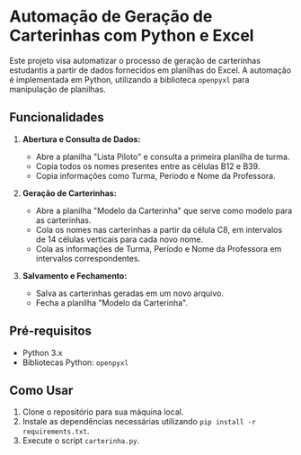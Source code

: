 # Automação de Geração de Carterinhas com Python e Excel

Este projeto visa automatizar o processo de geração de carterinhas estudantis a partir de dados fornecidos em planilhas do Excel. A automação é implementada em Python, utilizando a biblioteca `openpyxl` para manipulação de planilhas.

## Funcionalidades

1. **Abertura e Consulta de Dados:**
   - Abre a planilha "Lista Piloto" e consulta a primeira planilha de turma.
   - Copia todos os nomes presentes entre as células B12 e B39.
   - Copia informações como Turma, Período e Nome da Professora.

2. **Geração de Carterinhas:**
   - Abre a planilha "Modelo da Carterinha" que serve como modelo para as carterinhas.
   - Cola os nomes nas carterinhas a partir da célula C8, em intervalos de 14 células verticais para cada novo nome.
   - Cola as informações de Turma, Período e Nome da Professora em intervalos correspondentes.

3. **Salvamento e Fechamento:**
   - Salva as carterinhas geradas em um novo arquivo.
   - Fecha a planilha "Modelo da Carterinha".

## Pré-requisitos

- Python 3.x
- Bibliotecas Python: `openpyxl`

## Como Usar

1. Clone o repositório para sua máquina local.
2. Instale as dependências necessárias utilizando `pip install -r requirements.txt`.
3. Execute o script `carterinha.py`.

